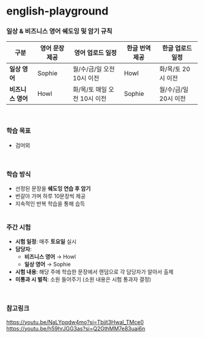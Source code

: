 # english-playground

### **일상 & 비즈니스 영어 쉐도잉 및 암기 규칙**  

| 구분             | 영어 문장 제공 |  영어 업로드 일정 | 한글 번역 제공 | 한글 업로드 일정 |
|----------------|--------------|--------------|----------------|----------------|
| **일상 영어**   | Sophie       | 월/수/금/일 오전 10시 이전 | Howl  |화/목/토  20시 이전 |
| **비즈니스 영어** | Howl         | 화/목/토 매일 오전 10시 이전  | Sophie | 월/수/금/일 20시 이전  |


&nbsp;   

### 학습 목표
- 검머외


&nbsp;   
### **학습 방식**  
- 선정된 문장을 **쉐도잉 연습 후 암기**  
- 번갈아 가며 하루 10문장씩 제공  
- 지속적인 반복 학습을 통해 습득  
&nbsp;   
### **주간 시험**  
- **시험 일정**: 매주 **토요일** 실시  
- **담당자**:  
  - **비즈니스 영어** → Howl  
  - **일상 영어** → Sophie  
- **시험 내용**: 해당 주에 학습한 문장에서 랜덤으로 각 담당자가 알아서 출제
- **미통과 시 벌칙**: 소원 들어주기 (소원 내용은 시험 통과자 결정)  

&nbsp;   
### 참고링크 
https://youtu.be/NaLYpqdw4mo?si=Tbjjt3Hwal_TMce0 <br>
https://youtu.be/h59hrJGG3as?si=Q2GthMM7e83uai6n



